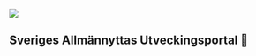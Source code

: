 ![](https://github.com/iteam1337/sadev-test/workflows/Deployment/badge.svg)

## Sveriges Allmännyttas Utveckingsportal :rocket:
